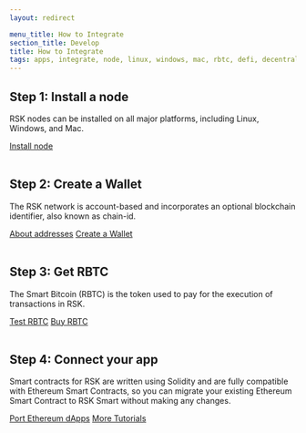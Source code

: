 ```yaml
---
layout: redirect

menu_title: How to Integrate
section_title: Develop
title: How to Integrate
tags: apps, integrate, node, linux, windows, mac, rbtc, defi, decentralized, quick-start, guides, tutorial, testnet, networks, dapps, tools, rsk, ethereum, smart-contracts, install, get-started, how-to, mainnet, testnet, contracts, wallets
---
```


## Step 1: Install a node

RSK nodes can be installed on all major platforms, including Linux, Windows, and Mac.

<a href="/rsk/node/install" class="green-button">Install node</a>
<br/><br/>

## Step 2: Create a Wallet

The RSK network is account-based and incorporates an optional blockchain identifier, also known as chain-id.

<a href="/rsk/architecture/account-based" class="green-button">About addresses</a>
<a href="/develop/apps/wallets" class="green-button">Create a Wallet</a>
<br/><br/>

## Step 3: Get RBTC

The Smart Bitcoin (RBTC) is the token used to pay for the execution of transactions in RSK.

<a href="https://faucet.testnet.rsk.co" target="_blank" class="green-button">Test RBTC</a>
<a href="/rsk/rbtc" class="green-button">Buy RBTC</a>
<br/><br/>

## Step 4: Connect your app

Smart contracts for RSK are written using Solidity and are fully compatible with Ethereum Smart Contracts, so you can migrate your existing Ethereum Smart Contract to RSK Smart without making any changes.

<a href="/tutorials/ethereum-devs/port-ethereum-dapps" class="green-button">Port Ethereum dApps</a>
<a href="/tutorials" class="green-button">More Tutorials</a>
<br/><br/>
